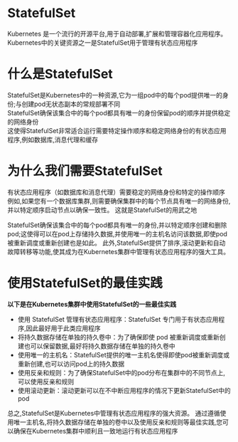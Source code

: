 # StatefulSet
Kubernetes 是一个流行的开源平台,用于自动部署,扩展和管理容器化应用程序。 Kubernetes中的关键资源之一是StatefulSet用于管理有状态应用程序  
# 什么是StatefulSet
StatefulSet是Kubernetes中的一种资源,它为一组pod中的每个pod提供唯一的身份;与创建pod无状态副本的常规部署不同  
StatefulSet确保该集合中的每个pod都具有唯一的身份保留pod的顺序并提供稳定的网络身份  
这使得StatefulSet非常适合运行需要特定操作顺序和稳定网络身份的有状态应用程序,例如数据库,消息代理和缓存  

# 为什么我们需要StatefulSet
有状态应用程序（如数据库和消息代理）需要稳定的网络身份和特定的操作顺序  
例如,如果您有一个数据库集群,则需要确保集群中的每个节点具有唯一的网络身份,并以特定顺序启动节点以确保一致性。 这就是StatefulSet的用武之地  

StatefulSet确保该集合中的每个pod都具有唯一的身份,并以特定顺序创建和删除pod;这使得可以在pod上存储持久数据,并使用唯一的主机名访问该数据,即使pod被重新调度或重新创建也是如此。 此外,StatefulSet提供了排序,滚动更新和自动故障转移等功能,使其成为在Kubernetes集群中管理有状态应用程序的强大工具。

# 使用StatefulSet的最佳实践
**以下是在Kubernetes集群中使用StatefulSet的一些最佳实践**  
- 使用 StatefulSet 管理有状态应用程序：StatefulSet 专门用于有状态应用程序,因此最好用于此类应用程序
- 将持久数据存储在单独的持久卷中：为了确保即使 pod 被重新调度或重新创建也可以保留数据,最好将持久数据存储在单独的持久卷中
- 使用唯一的主机名：StatefulSet提供的唯一主机名使得即使pod被重新调度或重新创建,也可以访问pod上的持久数据
- 使用反亲和规则：为了确保StatefulSet中的pod分布在集群中的不同节点上,可以使用反亲和规则
- 使用滚动更新：滚动更新可以在不中断应用程序的情况下更新StatefulSet中的pod  

总之,StatefulSet是Kubernetes中管理有状态应用程序的强大资源。 通过遵循使用唯一主机名,将持久数据存储在单独的卷中以及使用反亲和规则等最佳实践,您可以确保在Kubernetes集群中顺利且一致地运行有状态应用程序
